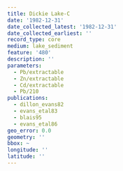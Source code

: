 ```yaml
---
title: Dickie Lake-C
date: '1982-12-31'
date_collected_latest: '1982-12-31'
date_collected_earliest: ''
record_type: core
medium: lake_sediment
feature: '480'
description: ''
parameters:
  - Pb/extractable
  - Zn/extractable
  - Cd/extractable
  - Pb/210
publications:
  - dillon_evans82
  - evans_etal83
  - blais95
  - evans_etal86
geo_error: 0.0
geometry: ''
bbox: ~
longitude: ''
latitude: ''
---
```

